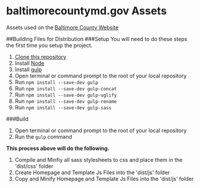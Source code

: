 # baltimorecountymd.gov Assets
Assets used on the [Baltimore County Website](https://www.baltimorecountymd.gov/index.html)

##Building Files for Distribution
###Setup
You will need to do these steps the first time you setup the project.

1. [Clone this repository](https://help.github.com/articles/working-with-repositories/)
2. Install [Node](https://nodejs.org/download/)
3. Install [gulp](https://github.com/gulpjs/gulp/blob/master/docs/getting-started.md)
4. Open terminal or command prompt to the root of your local repository
5. Run ``npm install --save-dev gulp``
6. Run ``npm install --save-dev gulp-concat``
7. Run ``npm install --save-dev gulp-uglify``
8. Run ``npm install --save-dev gulp-rename``
9. Run ``npm install --save-dev gulp-sass``

###Build
1. Open terminal or command prompt to the root of your local repository
2. Run the ``gulp`` command

**This process above will do the following.**

1. Compile and Minfiy all sass stylesheets to css and place them in the 'dist/css' folder
2. Create Homepage and Template Js Files into the 'dist/js' folder
3. Copy and Minify Homepage and Template Js Files into the 'dist/js' folder